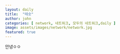 ```yaml
---
layout: daily
title:  "테슷"
author: john
categories: [ network, 네트워크, 모두의 네트워크,daily ]
image: assets/images/network/network.jpg
featured: true
---
```



안녕ㅇㅇ